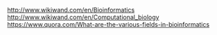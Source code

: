 http://www.wikiwand.com/en/Bioinformatics
http://www.wikiwand.com/en/Computational_biology
https://www.quora.com/What-are-the-various-fields-in-bioinformatics